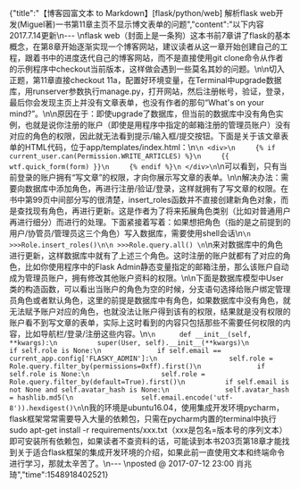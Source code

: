 {"title":"【博客园富文本 to Markdown】[flask/python/web] 解析flask web开发(Miguel著)一书第11章主页不显示博文表单的问题","content":"以下内容2017.7.14更新\n--- \nflask web（封面上是一条狗）这本书前7章讲了flask的基本概念，在第8章开始逐渐实现一个博客网站，建议读者从这一章开始创建自己的工程，跟着书中的进度迭代自己的博客网站，而不是直接使用git clone命令从作者的示例程序中checkout当前版本，这样做会遇到一些莫名其妙的问题。\n\n切入正题，第11章直接checkout 11a，配置好环境变量，在Terminal中upgrade数据库，用runserver参数执行manage.py，打开网站，然后注册帐号，验证，登录，最后你会发现主页上并没有文章表单，也没有作者的那句“What's on your mind?”。\n\n原因在于：即使upgrade了数据库，但当前的数据库中没有角色实例，也就是说你注册的账户（即使是用程序中指定的邮箱注册的管理员账户）没有对应的角色的权限，因此就无法看到提示/输入框/提交按钮。下面是关于该文章表单的HTML代码，位于app/templates/index.html：\n```\n <div>\n     {% if current_user.can(Permission.WRITE_ARTICLES) %}\n     {{ wtf.quick_form(form) }}\n     {% endif %}\n </div>\n```\n可以看到，只有当前登录的账户拥有“写文章”的权限，才向你展示写文章的表单。\n\n解决办法：需要向数据库中添加角色，再进行注册/验证/登录，这样就拥有了写文章的权限。在书中第99页中间部分写的很清楚，insert_roles函数并不直接创建新角色对象，而是查找现有角色，再进行更新。这是作者为了将来拓展角色类别（比如对普通用户再进行细分）而进行的处理。下面紧接着写着：如果想把角色（指的是之前提到的用户/协管员/管理员这三个角色）写入数据库，需要使用shell会话\n```\n >>>Role.insert_roles()\n\n >>>Role.query.all() \n```\n来对数据库中的角色进行更新，这样数据库中就有了上述三个角色。这时注册的账户就都有了对应的角色，比如你使用程序中的Flask Admin静态变量指定的邮箱注册，那么该账户自动成为管理员账户，拥有修改其他账户资料的权限。\n\n下面是数据库模型中User类的构造函数，可以看出当账户的角色为空的时候，分支语句选择给账户绑定管理员角色或者默认角色，这里的前提是数据库中有角色，如果数据库中没有角色，就无法赋予账户对应的角色，也就没法让账户得到该有的权限，结果就是没有权限的账户看不到写文章的表单，实际上这时看到的内容只包括那些不需要任何权限的内容，比如导航栏/登录/注册这些内容。\n```\n      def __init__(self, **kwargs):\n          super(User, self).__init__(**kwargs)\n          if self.role is None:\n              if self.email == current_app.config['FLASKY_ADMIN']:\n                  self.role = Role.query.filter_by(permissions=0xff).first()\n              if self.role is None:\n                  self.role = Role.query.filter_by(default=True).first()\n          if self.email is not None and self.avatar_hash is None:\n              self.avatar_hash = hashlib.md5(\n                 self.email.encode('utf-8')).hexdigest()\n```\n我的环境是ubuntu16.04，使用集成开发环境pycharm，flask框架常常需要导入大量的依赖包，只需在pycharm内置的terminal中执行sudo apt-get install -r requirements/xxx.txt（xxx是包名=版本号的序列文本）即可安装所有依赖包，如果读者不查资料的话，可能读到本书203页第18章才能找到关于适合flask框架的集成开发环境的介绍，如果此前一直使用文本和终端命令进行学习，那就太辛苦了。\n--- \nposted @ 2017-07-12 23:00 肖兆琦","time":1548918402521}
